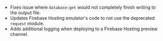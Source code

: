 - Fixes issue where `database:get` would not completely finish writing to the output file.
- Updates Firebase Hosting emulator's code to not use the deprecated `request` module.
- Adds additional logging when deploying to a Firebase Hosting preview channel.
